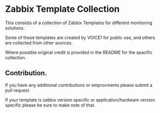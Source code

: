 # Zabbix Template Collection

This consists of a collection of Zabbix Templates for different monitoring solutions.

Some of these templates are created by VOICE1 for public use, and others are collected from other sources. 

Where possible original credit is provided in the README for the spacific collection.


## Contribution.
If you have any additional contributions or emprovments please submit a pull request. 

If your template is zabbix version specific or application/hardware version specific please be sure to make note of that.